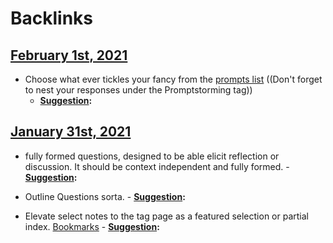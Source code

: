 
# Backlinks
## [February 1st, 2021](<February 1st, 2021.md>)
- Choose what ever tickles your fancy from the [prompts list]([Prompts](<Prompts.md>)) ((Don't forget to nest your responses under the Promptstorming tag))
    - **[Suggestion](<Suggestion.md>):**

## [January 31st, 2021](<January 31st, 2021.md>)
- fully formed questions, designed to be able elicit reflection or discussion. It should be context independent and fully formed.
                        - **[Suggestion](<Suggestion.md>):**

- Outline Questions sorta.
                        - **[Suggestion](<Suggestion.md>):**

- Elevate select notes to the tag page as a featured selection or partial index. [Bookmarks](<Bookmarks.md>)
                        - **[Suggestion](<Suggestion.md>):**

